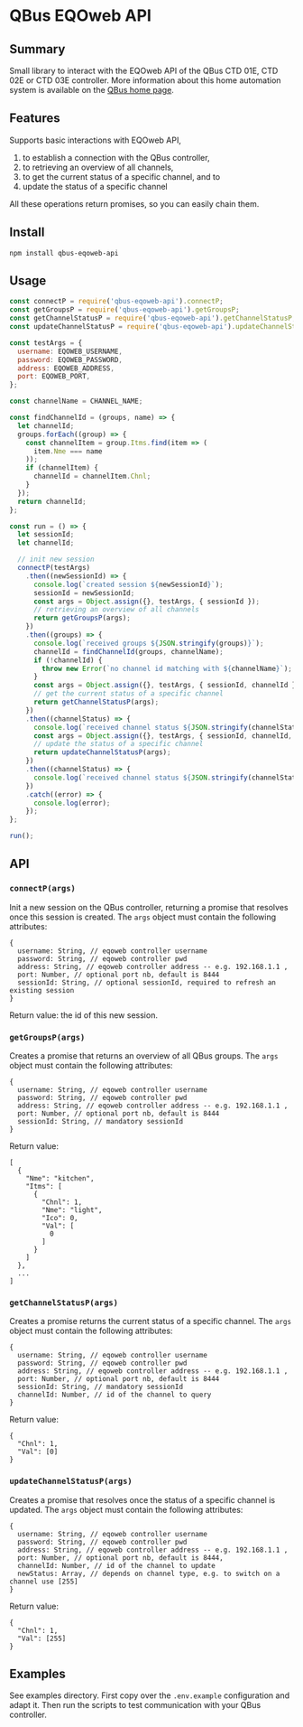 # QBus EQOweb API

## Summary

Small library to interact with the EQOweb API of the QBus CTD 01E, CTD 02E or CTD 03E controller. More information about this home automation system is available on the [QBus home page](http://www.qbus.be/en/home).

## Features
Supports basic interactions with EQOweb API,
  1. to establish a connection with the QBus controller,
  1. to retrieving an overview of all channels,
  1. to get the current status of a specific channel, and to
  1. update the status of a specific channel

All these operations return promises, so you can easily chain them.

## Install
```
npm install qbus-eqoweb-api
```

## Usage
```js
const connectP = require('qbus-eqoweb-api').connectP;
const getGroupsP = require('qbus-eqoweb-api').getGroupsP;
const getChannelStatusP = require('qbus-eqoweb-api').getChannelStatusP;
const updateChannelStatusP = require('qbus-eqoweb-api').updateChannelStatusP;

const testArgs = {
  username: EQOWEB_USERNAME,
  password: EQOWEB_PASSWORD,
  address: EQOWEB_ADDRESS,
  port: EQOWEB_PORT,
};

const channelName = CHANNEL_NAME;

const findChannelId = (groups, name) => {
  let channelId;
  groups.forEach((group) => {
    const channelItem = group.Itms.find(item => (
      item.Nme === name
    ));
    if (channelItem) {
      channelId = channelItem.Chnl;
    }
  });
  return channelId;
};

const run = () => {
  let sessionId;
  let channelId;

  // init new session
  connectP(testArgs)
    .then((newSessionId) => {
      console.log(`created session ${newSessionId}`);
      sessionId = newSessionId;
      const args = Object.assign({}, testArgs, { sessionId });
      // retrieving an overview of all channels
      return getGroupsP(args);
    })
    .then((groups) => {
      console.log(`received groups ${JSON.stringify(groups)}`);
      channelId = findChannelId(groups, channelName);
      if (!channelId) {
        throw new Error(`no channel id matching with ${channelName}`);
      }
      const args = Object.assign({}, testArgs, { sessionId, channelId });
      // get the current status of a specific channel
      return getChannelStatusP(args);
    })
    .then((channelStatus) => {
      console.log(`received channel status ${JSON.stringify(channelStatus)}`);
      const args = Object.assign({}, testArgs, { sessionId, channelId, newStatus: [255] });
      // update the status of a specific channel
      return updateChannelStatusP(args);
    })
    .then((channelStatus) => {
      console.log(`received channel status ${JSON.stringify(channelStatus)}`);
    })
    .catch((error) => {
      console.log(error);
    });
};

run();
```

## API

### `connectP(args)`
Init a new session on the QBus controller, returning a promise that resolves once this session is created. The `args` object must contain the following attributes:
```
{
  username: String, // eqoweb controller username
  password: String, // eqoweb controller pwd
  address: String, // eqoweb controller address -- e.g. 192.168.1.1 ,
  port: Number, // optional port nb, default is 8444
  sessionId: String, // optional sessionId, required to refresh an existing session
}
```
Return value: the id of this new session.

### `getGroupsP(args)`
Creates a promise that returns an overview of all QBus groups. The `args` object must contain the following attributes:
```
{
  username: String, // eqoweb controller username
  password: String, // eqoweb controller pwd
  address: String, // eqoweb controller address -- e.g. 192.168.1.1 ,
  port: Number, // optional port nb, default is 8444
  sessionId: String, // mandatory sessionId
}
```
Return value:
```
[  
  {  
    "Nme": "kitchen",
    "Itms": [  
      {  
        "Chnl": 1,
        "Nme": "light",
        "Ico": 0,
        "Val": [  
          0
        ]
      }
    ]
  },
  ...
]
```

### `getChannelStatusP(args)`
Creates a promise returns the current status of a specific channel. The `args` object must contain the following attributes:
```
{
  username: String, // eqoweb controller username
  password: String, // eqoweb controller pwd
  address: String, // eqoweb controller address -- e.g. 192.168.1.1 ,
  port: Number, // optional port nb, default is 8444
  sessionId: String, // mandatory sessionId
  channelId: Number, // id of the channel to query
}
```
Return value:
```
{
  "Chnl": 1,
  "Val": [0]
}
```

### `updateChannelStatusP(args)`
Creates a promise that resolves once the status of a specific channel is updated. The `args` object must contain the following attributes:
```
{
  username: String, // eqoweb controller username
  password: String, // eqoweb controller pwd
  address: String, // eqoweb controller address -- e.g. 192.168.1.1 ,
  port: Number, // optional port nb, default is 8444,
  channelId: Number, // id of the channel to update
  newStatus: Array, // depends on channel type, e.g. to switch on a channel use [255]
}
```
Return value:
```
{
  "Chnl": 1,
  "Val": [255]
}
```

## Examples
See examples directory. First copy over the `.env.example` configuration and adapt it. Then run the scripts to test communication with your QBus controller.
